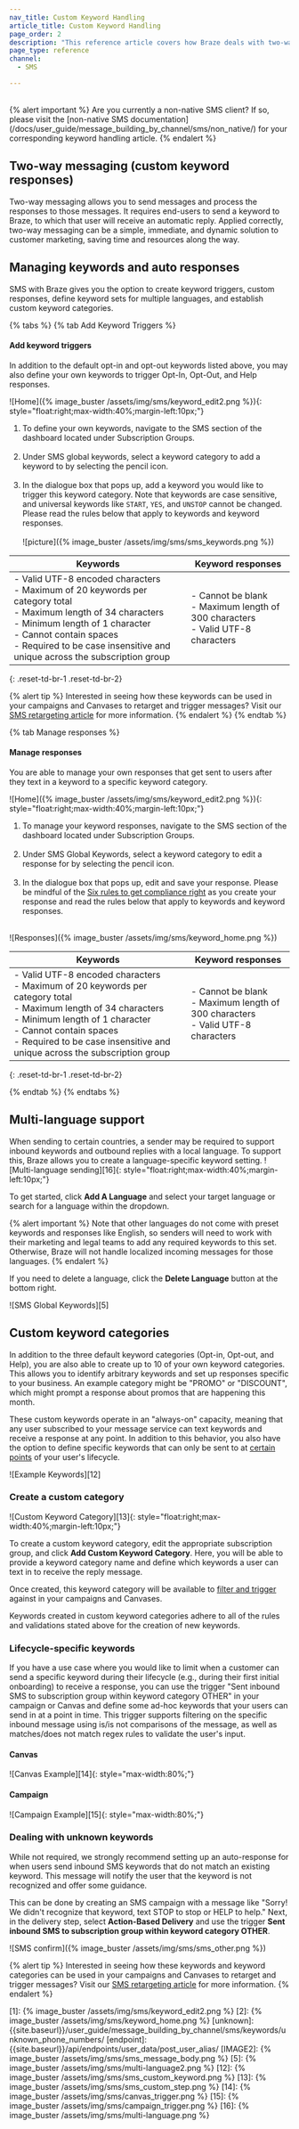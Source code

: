 ```yaml
---
nav_title: Custom Keyword Handling
article_title: Custom Keyword Handling
page_order: 2
description: "This reference article covers how Braze deals with two-way SMS messaging and auto-responses. This includes explanations on how keyword triggering works as well as custom keyword categories and multi-language support."
page_type: reference
channel:
  - SMS

---
```


<br>
{% alert important %}
Are you currently a non-native SMS client? If so, please visit the [non-native SMS documentation](/docs/user_guide/message_building_by_channel/sms/non_native/) for your corresponding keyword handling article.
{% endalert %}

## Two-way messaging (custom keyword responses)

Two-way messaging allows you to send messages and process the responses to those messages. It requires end-users to send a keyword to Braze, to which that user will receive an automatic reply. Applied correctly, two-way messaging can be a simple, immediate, and dynamic solution to customer marketing, saving time and resources along the way.

## Managing keywords and auto responses

SMS with Braze gives you the option to create keyword triggers, custom responses, define keyword sets for multiple languages, and establish custom keyword categories. 

{% tabs %}
{% tab Add Keyword Triggers %}

#### Add keyword triggers

In addition to the default opt-in and opt-out keywords listed above, you may also define your own keywords to trigger Opt-In, Opt-Out, and Help responses.

![Home]({% image_buster /assets/img/sms/keyword_edit2.png %}){: style="float:right;max-width:40%;margin-left:10px;"}
1. To define your own keywords, navigate to the SMS section of the dashboard located under Subscription Groups.<br><br>
2. Under SMS global keywords, select a keyword category to add a keyword to by selecting the pencil icon.<br><br>
3. In the dialogue box that pops up, add a keyword you would like to trigger this keyword category. Note that keywords are case sensitive, and universal keywords like `START`, `YES`, and `UNSTOP` cannot be changed. Please read the rules below that apply to keywords and keyword responses.<br><br>![picture]({% image_buster /assets/img/sms/sms_keywords.png %})

| Keywords | Keyword responses |
| -------- | ----------------- |
| - Valid UTF-8 encoded characters<br>- Maximum of 20 keywords per category total<br>- Maximum length of 34 characters<br>- Minimum length of 1 character <br>- Cannot contain spaces<br>- Required to be case insensitive and unique across the subscription group | - Cannot be blank<br>- Maximum length of 300 characters<br>- Valid UTF-8 characters |
{: .reset-td-br-1 .reset-td-br-2}

{% alert tip %}
Interested in seeing how these keywords can be used in your campaigns and Canvases to retarget and trigger messages? Visit our [SMS retargeting article]({{site.baseurl}}/user_guide/message_building_by_channel/sms/campaign/retargeting/) for more information.
{% endalert %}
{% endtab %}

{% tab Manage responses %}

#### Manage responses

You are able to manage your own responses that get sent to users after they text in a keyword to a specific keyword category.

![Home]({% image_buster /assets/img/sms/keyword_edit2.png %}){: style="float:right;max-width:40%;margin-left:10px;"}
1. To manage your keyword responses, navigate to the SMS section of the dashboard located under Subscription Groups. <br><br>
2. Under SMS Global Keywords, select a keyword category to edit a response for by selecting the pencil icon.<br><br> 
3. In the dialogue box that pops up, edit and save your response. Please be mindful of the [Six rules to get compliance right]({{site.baseurl}}/user_guide/message_building_by_channel/sms/sms_laws_and_regulations/#the-six-rules-to-get-compliance-right) as you create your response and read the rules below that apply to keywords and keyword responses.<br><br>

![Responses]({% image_buster /assets/img/sms/keyword_home.png %})

| Keywords | Keyword responses |
| -------- | ----------------- |
| - Valid UTF-8 encoded characters<br>- Maximum of 20 keywords per category total<br>- Maximum length of 34 characters<br>- Minimum length of 1 character <br>- Cannot contain spaces<br>- Required to be case insensitive and unique across the subscription group | - Cannot be blank<br>- Maximum length of 300 characters<br>- Valid UTF-8 characters |
{: .reset-td-br-1 .reset-td-br-2}

{% endtab %}
{% endtabs %}

## Multi-language support

When sending to certain countries, a sender may be required to support inbound keywords and outbound replies with a local language. To support this, Braze allows you to create a language-specific keyword setting. 
![Multi-language sending][16]{: style="float:right;max-width:40%;margin-left:10px;"}

To get started, click **Add A Language** and select your target language or search for a language within the dropdown.

{% alert important %}
Note that other languages do not come with preset keywords and responses like English, so senders will need to work with their marketing and legal teams to add any required keywords to this set. Otherwise, Braze will not handle localized incoming messages for those languages. 
{% endalert %}

If you need to delete a language, click the **Delete Language** button at the bottom right.

![SMS Global Keywords][5]

## Custom keyword categories

In addition to the three default keyword categories (Opt-in, Opt-out, and Help), you are also able to create up to 10 of your own keyword categories. This allows you to identify arbitrary keywords and set up responses specific to your business. An example category might be "PROMO" or "DISCOUNT", which might prompt a response about promos that are happening this month. 

These custom keywords operate in an "always-on" capacity, meaning that any user subscribed to your message service can text keywords and receive a response at any point. In addition to this behavior, you also have the option to define specific keywords that can only be sent to at [certain points]({{site.baseurl}}/user_guide/message_building_by_channel/sms/keywords/keyword_handling/#lifecycle-specific-keywords) of your user's lifecycle. 

![Example Keywords][12]

### Create a custom category

![Custom Keyword Category][13]{: style="float:right;max-width:40%;margin-left:10px;"}

To create a custom keyword category, edit the appropriate subscription group, and click **Add Custom Keyword Category**. Here, you will be able to provide a keyword category name and define which keywords a user can text in to receive the reply message.

Once created, this keyword category will be available to [filter and trigger]({{site.baseurl}}/user_guide/message_building_by_channel/sms/campaign/retargeting/) against in your campaigns and Canvases.

Keywords created in custom keyword categories adhere to all of the rules and validations stated above for the creation of new keywords. 

### Lifecycle-specific keywords

If you have a use case where you would like to limit when a customer can send a specific keyword during their lifecycle (e.g., during their first initial onboarding) to receive a response, you can use the trigger "Sent inbound SMS to subscription group within keyword category OTHER" in your campaign or Canvas and define some ad-hoc keywords that your users can send in at a point in time. This trigger supports filtering on the specific inbound message using is/is not comparisons of the message, as well as matches/does not match regex rules to validate the user's input.

#### Canvas

![Canvas Example][14]{: style="max-width:80%;"}

#### Campaign

![Campaign Example][15]{: style="max-width:80%;"}

### Dealing with unknown keywords

While not required, we strongly recommend setting up an auto-response for when users send inbound SMS keywords that do not match an existing keyword. This message will notify the user that the keyword is not recognized and offer some guidance. 

This can be done by creating an SMS campaign with a message like "Sorry! We didn't recognize that keyword, text STOP to stop or HELP to help." Next, in the delivery step, select **Action-Based Delivery** and use the trigger **Sent inbound SMS to subscription group within keyword category OTHER**.


![SMS confirm]({% image_buster /assets/img/sms/sms_other.png %})

{% alert tip %}
Interested in seeing how these keywords and keyword categories can be used in your campaigns and Canvases to retarget and trigger messages? Visit our [SMS retargeting article]({{site.baseurl}}/user_guide/message_building_by_channel/sms/campaign/retargeting/) for more information.
{% endalert %}

[oblink]: {{site.baseurl}}/user_guide/message_building_by_channel/sms/sms_subscription_group/#setup-process
[1]: {% image_buster /assets/img/sms/keyword_edit2.png %}
[2]: {% image_buster /assets/img/sms/keyword_home.png %}
[unknown]: {{site.baseurl}}/user_guide/message_building_by_channel/sms/keywords/unknown_phone_numbers/
[endpoint]: {{site.baseurl}}/api/endpoints/user_data/post_user_alias/
[IMAGE2]: {% image_buster /assets/img/sms/sms_message_body.png %}
[5]: {% image_buster /assets/img/sms/multi-language2.png %}
[12]: {% image_buster /assets/img/sms/sms_custom_keyword.png %}
[13]: {% image_buster /assets/img/sms/sms_custom_step.png %}
[14]: {% image_buster /assets/img/sms/canvas_trigger.png %}
[15]: {% image_buster /assets/img/sms/campaign_trigger.png %}
[16]: {% image_buster /assets/img/sms/multi-language.png %}
